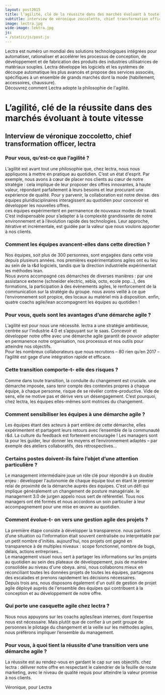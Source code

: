 ```yaml
---
layout: post2015
title: l’agilité, clé de la réussite dans des marchés évoluant à toute vitesse
subtitle: interview de véronique zoccoletto, chief transformation officer, lectra
image: lectra.jpg
wide-image: lektra.jpg
js:
- /static/js/post.js
---
```


Lectra est numéro un mondial des solutions technologiques intégrées pour automatiser, 
rationaliser et accélérer les processus de conception, de développement et de fabrication des produits des
 industries utilisatrices de matériaux souples. Lectra
  développe les logiciels et les systèmes de découpe automatique les plus avancés et propose des services
   associés, spécifiques à un ensemble de grands marchés dont la mode (habillement, accessoires, chaussure).            
Découvrez comment Lectra adopte la philosophie de l'agilité.


<!--more-->


# L’agilité, clé de la réussite dans des marchés évoluant à toute vitesse
                                                                               
## Interview de véronique zoccoletto, chief transformation officer, lectra                                                                               

### Pour vous, qu’est-ce que l’agilité ?

L’agilité est avant tout une philosophie que, chez lectra, nous nous appliquons à mettre en pratique au quotidien.
C’est un état d'esprit. Par exemple, nous avons à cœur de placer nos clients au cœur de notre stratégie : cela
implique de leur proposer des offres innovantes, à haute valeur, répondant parfaitement à leurs besoins et leur
procurant une expérience de qualité. Pour y parvenir, la collaboration est notre devise. des équipes pluridisciplinaires
interagissent au quotidien pour concevoir et développer les nouvelles offres.       
ces équipes expérimentent en permanence de nouveaux modes de travail. C’est indispensable pour s’adapter à la
complexité grandissante de notre environnement et à l’évolution rapide des technologies. Leur approche, itérative et
incrémentale, est guidée par la valeur que nous voulons apporter à nos clients.

### Comment les équipes avancent-elles dans cette direction ?

Nos équipes, soit plus de 300 personnes, sont engagées dans cette voie depuis plusieurs années. nos premières
expérimentations agiles ont eu lieu au sein de la r&d logiciels, tandis que la direction industrielle expérimentait les
méthodes lean.    
Nous avons accompagné ces démarches de diverses manières : par une assistance externe (schneider electric,
xebia, octo, ecole pop…), des formations, la participation à des évènements agiles, le renforcement de la
communication sur la stratégie du groupe. nous avons veillé à ce que l’environnement soit propice, des locaux au
matériel mis à disposition. enfin, quatre coachs agile/lean accompagnent les équipes au quotidien !

### Pour vous, quels sont les avantages d’une démarche agile ?
                             
L’agilité est pour nous une nécessité. lectra a une stratégie ambitieuse, centrée sur l'industrie 4.0 et s’appuyant sur le
saas. Concevoir et développer notre offre avec une démarche agile garantit de pouvoir adapter en permanence notre
organisation, nos processus et nos outils pour atteindre nos objectifs.                   
Pour les nombreux collaborateurs que nous recrutons – 80 rien qu’en 2017 – l’agilité est gage d’une intégration rapide
et efficace.

### Cette transition comporte-t- elle des risques ?

Comme dans toute transition, la conduite du changement est cruciale. une démarche imposée, sans tenir compte des
contextes propres à chaque équipe, à chaque personne, risque de se révéler contre-productive. Vide de sens, elle ne
motive pas et dérive vers un désengagement. C’est pourquoi, chez lectra, les équipes elles-mêmes sont motrices du
changement.

### Comment sensibiliser les équipes à une démarche agile ? 

Les équipes étant des acteurs à part entière de cette démarche, elles expérimentent et partagent leurs retours avec
l’ensemble de la communauté r&d. La culture du feedback est fortement encouragée ! Les managers sont là pour les
guider, leur donner les moyens et l’environnement adaptés – par exemple des ateliers collaboratifs, des
rétrospectives… 

### Certains postes doivent-ils faire l’objet d’une attention particulière ?

Le management intermédiaire joue un rôle clé pour répondre à un double enjeu : développer l'autonomie de chaque
équipe tout en étant le premier relai de proximité de la démarche auprès des équipes. C’est un défi qui implique
généralement un changement de posture managériale. le management 3.0 de jurgen appelo nous sert de
référentiel. Tous nos managers ont été formés et nous accordons un soin particulier à leur accompagnement pour une
mise en œuvre au quotidien.

### Comment évolue-t- on vers une gestion agile des projets ?

La première étape consiste à développer la transparence. nous partions d’une situation où l'information était souvent
centralisée ou interprétable par un petit nombre d'initiés. aujourd’hui, nos projets ont gagné en transparence à de
multiples niveaux : scope fonctionnel, nombre de bugs, délais, actions entreprises...         
Le management visuel nous sert à partager les informations sur les projets au quotidien au sein des plateaux de
développement, puis de manière consolidée au niveau d'une obeya. ainsi, nous collaborons mieux en réconciliant
toutes les données projets de toutes les équipes, partageons des escalades et prenons rapidement les décisions
nécessaires.       
Depuis trois ans, nous disposons également d'un outil de gestion de projet agile déployé auprès de l'ensemble des
équipes qui contribuent à la conception et au développement de notre offre.

### Qui porte une casquette agile chez lectra ?

Nous nous appuyons sur les coachs agiles/lean internes, dont l’expertise nous est nécessaire. Mais plutôt que de
confier à un petit groupe de personnes le pilotage du changement et la veille sur les méthodes agiles, nous préférons
impliquer l’ensemble du management.       

### Pour vous, à quoi tient la réussite d'une transition vers une démarche agile ?

La réussite est au rendez-vous en gardant le cap sur ses objectifs. chez lectra : délivrer notre offre en respectant le
calendrier de la feuille de route marketing, avec le niveau de qualité requis pour atteindre la valeur promise à nos
clients.

Véronique, pour Lectra
                                                                               